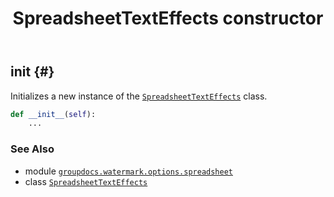 ﻿---
title: SpreadsheetTextEffects constructor
second_title: GroupDocs.Watermark for Python via .NET API References
description: 
type: docs
url: /python-net/groupdocs.watermark.options.spreadsheet/spreadsheettexteffects/__init__/
is_root: false
weight: 10
---

## __init__ {#}

Initializes a new instance of the [`SpreadsheetTextEffects`](/watermark/python-net/groupdocs.watermark.options.spreadsheet/spreadsheettexteffects) class.



```python
def __init__(self):
    ...
```





### See Also
* module [`groupdocs.watermark.options.spreadsheet`](../../)
* class [`SpreadsheetTextEffects`](/watermark/python-net/groupdocs.watermark.options.spreadsheet/spreadsheettexteffects)
